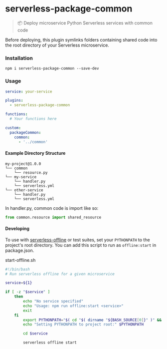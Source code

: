 # serverless-package-common

> 📦 Deploy microservice Python Serverless services with common code

Before deploying, this plugin symlinks folders containing shared code into the root directory of your Serverless microservice.

### Installation

```
npm i serverless-package-common --save-dev
```

### Usage

```yml
service: your-service

plugins:
  - serverless-package-common

functions:
  # Your functions here

custom:
  packageCommon:
    common:
      - '../common'
```

#### Example Directory Structure

```
my-project@1.0.0
└── common
    └── resource.py
└── my-service
    └── handler.py
    └── serverless.yml
└── other-service
    └── handler.py
    └── serverless.yml
```

In handler.py, common code is import like so:
```py
from common.resource import shared_resource
```

#### Developing

To use with [serverless-offline](https://github.com/dherault/serverless-offline) or test suites, set your `PYTHONPATH` to the project's root directory. You can add this script to run as `offline:start` in package.json.

start-offline.sh
```bash
#!/bin/bash
# Run serverless offline for a given microservice

service=${1}

if [ -z "$service" ]
    then
        echo "No service specified"
        echo "Usage: npm run offline:start <service>"
        exit
    fi
        export PYTHONPATH="$( cd "$( dirname "${BASH_SOURCE[0]}" )" && pwd )"
        echo "Setting PYTHONPATH to project root:" $PYTHONPATH

        cd $service

        serverless offline start
```
